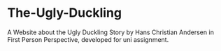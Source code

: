 # The-Ugly-Duckling
A Website about the Ugly Duckling Story by Hans Christian Andersen in First Person Perspective, developed for uni assignment.

